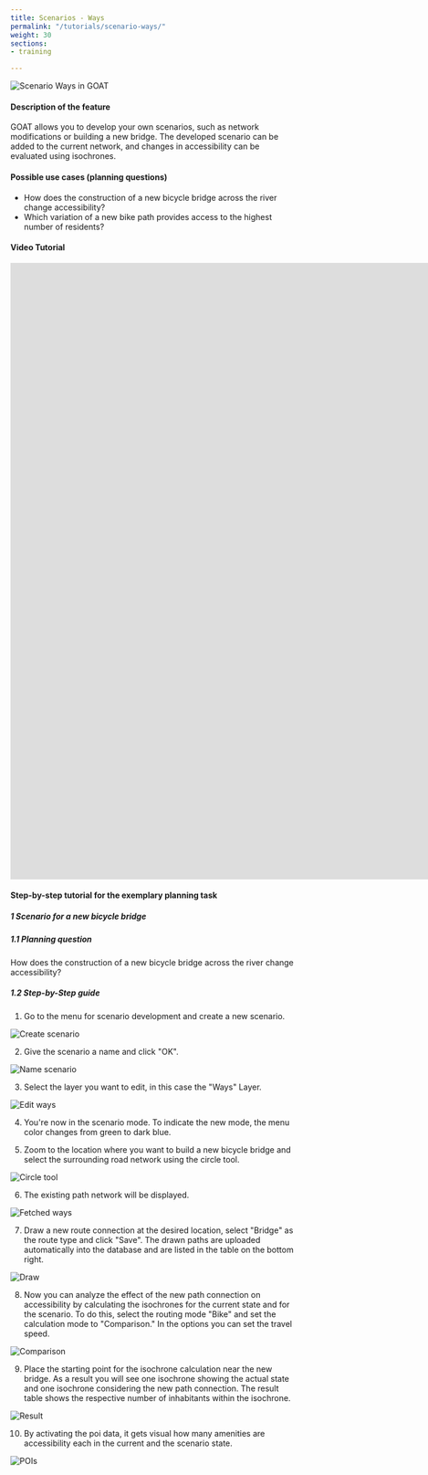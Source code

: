 ```yaml
---
title: Scenarios - Ways
permalink: "/tutorials/scenario-ways/"
weight: 30
sections:
- training

---
```

![Scenario Ways in GOAT](/images/tutorials/Tutorial_banners/scenario_ways_banner.webp "Scenario Ways in GOAT")

#### Description of the feature

GOAT allows you to develop your own scenarios, such as network modifications or building a new bridge. The developed scenario can be added to the current network, and changes in accessibility can be evaluated using isochrones.

#### Possible use cases (planning questions)

* How does the construction of a new bicycle bridge across the river change accessibility?
* Which variation of a new bike path provides access to the highest number of residents?

#### Video Tutorial

<iframe class="embed-responsive-item" src="https://player.vimeo.com/video/754212535" frameborder="0" webkitallowfullscreen mozallowfullscreen allowfullscreen data-uk-responsive width="1920" height="1080"></iframe>

#### Step-by-step tutorial for the exemplary planning task

##### 1 Scenario for a new bicycle bridge

##### 1.1 Planning question

How does the construction of a new bicycle bridge across the river change accessibility?

##### 1.2 Step-by-Step guide

1. Go to the menu for scenario development and create a new scenario.

<img src="/images/tutorials/Scenario_POIs/Scenarios_location_planning_1.2.3_eng.webp"  alt="Create scenario" style="max-height:300px;"/>

2. Give the scenario a name and click "OK".

<img src="/images/tutorials/Scenario_building/name_scenario_en.webp"  alt="Name scenario" style="max-height:200px;"/>

3. Select the layer you want to edit, in this case the "Ways" Layer.

<img src="/images/tutorials/Scenario_building/scenario_ways_en.webp"  alt="Edit ways" style="max-height:250px;"/>

4. You're now in the scenario mode. To indicate the new mode, the menu color changes from green to dark blue.
   
5. Zoom to the location where you want to build a new bicycle bridge and select the surrounding road network using the circle tool.

<img src="/images/tutorials/Scenario_building/Scenarios_ways_1.2.5_eng.webp"  alt="Circle tool"/>

6. The existing path network will be displayed.

<img src="/images/tutorials/Scenario_building/scenario_ways_7_eng.webp"  alt="Fetched ways"/>

7. Draw a new route connection at the desired location, select "Bridge" as the route type and click "Save". The drawn paths are uploaded automatically into the database and are listed in the table on the bottom right. 

<img src="/images/tutorials/Scenario_building/Scenarios_ways_1.2.6_eng.webp"  alt="Draw"/>

8. Now you can analyze the effect of the new path connection on accessibility by calculating the isochrones for the current state and for the scenario. To do this, select the routing mode "Bike" and set the calculation mode to "Comparison." In the options you can set the travel speed.

<img src="/images/tutorials/Scenario_building/Scenarios_ways_1.2.7_eng.webp"  alt="Comparison" style="max-height:400px;"/>

9. Place the starting point for the isochrone calculation near the new bridge. As a result you will see one isochrone showing the actual state and one isochrone considering the new path connection. The result table shows the respective number of inhabitants within the isochrone.

<img src="/images/tutorials/Scenario_building/Scenarios_ways_1.2.8_eng.webp"  alt="Result" />

10. By activating the poi data, it gets visual how many amenities are accessibility each in the current and the scenario state. 

<img src="/images/tutorials/Scenario_building/Scenario_ways_result_poi_eng.webp"  alt="POIs" />

